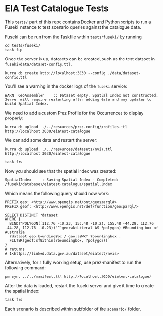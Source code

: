 # EIA Test Catalogue Tests

This `tests/` part of this repo contains Docker and Python scripts to run a Fuseki instance to test scenario queries against the catalogue data.

Fuseki can be run from the Taskfile within `tests/fuseki/` by running

```
cd tests/fuseki/
task fup
```

Once the server is up, datasets can be created, such as the test dataset in `fuseki/data/dataset-config.ttl`.

```
kurra db create http://localhost:3030 --config ./data/dataset-config.ttl
```

You'll see a warning in the docker logs of the `fuseki` service:

```
WARN  GeoAssembler    :: Dataset empty. Spatial Index not constructed. Server will require restarting after adding data and any updates to build Spatial Index.
```

We need to add a custom Prez Profile for the Occurrences to display properly:

```
kurra db upload ../../resources/prez-config/profiles.ttl http://localhost:3030/eiatest-catalogue
```

We can add some data and restart the server:
```
kurra db upload ../../resources/datasets/nvis.ttl http://localhost:3030/eiatest-catalogue

task frs
```

Now you should see that the spatial index was created:

```
SpatialIndex    :: Saving Spatial Index - Completed: /fuseki/databases/eiatest-catalogue/spatial.index
```

Which means the following query should now work:

```
PREFIX geo: <http://www.opengis.net/ont/geosparql#>
PREFIX geof: <http://www.opengis.net/def/function/geosparql/>

SELECT DISTINCT ?dataset
WHERE {
  BIND("POLYGON((112.76 -10.23, 155.48 -10.23, 155.48 -44.28, 112.76 -44.28, 112.76 -10.23))"^^geo:wktLiteral AS ?polygon) #Bounding box of Australia
  ?dataset geo:boundingBox / geo:asWKT ?boundingbox .
  FILTER(geof:sfWithin(?boundingbox, ?polygon))
}
# returns
# 1<https://linked.data.gov.au/dataset/eiatest/nvis>
```

Alternatively, for a fully working setup, use prez-manifest to run the following command:

```
pm sync ../../manifest.ttl http://localhost:3030/eiatest-catalogue/
```

After the data is loaded, restart the fuseki server and give it time to create the spatial index:

```
task frs
```

Each scenario is described within subfolder of the `scenario/` folder.